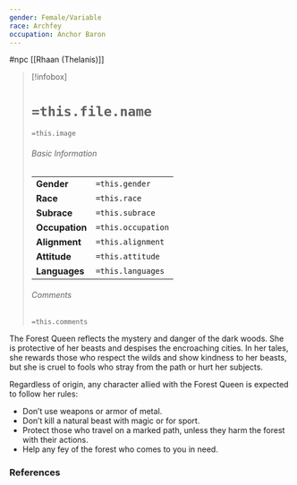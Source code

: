 ```yaml
---
gender: Female/Variable
race: Archfey
occupation: Anchor Baron
---
```

 #npc [[Rhaan (Thelanis)]]

> [!infobox]
> # `=this.file.name`
> `=this.image`
> ###### Basic Information
> |  |  |
> | ---- | ---- |
> | **Gender** | `=this.gender` |
> | **Race** | `=this.race` |
> | **Subrace** | `=this.subrace` |
> | **Occupation** | `=this.occupation` |
> | **Alignment** | `=this.alignment` |
> | **Attitude** | `=this.attitude` |
> | **Languages** | `=this.languages` |
> ###### Comments
> `=this.comments`

The Forest Queen reflects the mystery and danger of the dark woods. She is protective of her beasts and despises the encroaching cities. In her tales, she rewards those who respect the wilds and show kindness to her beasts, but she is cruel to fools who stray from the path or hurt her subjects.

Regardless of origin, any character allied with the Forest Queen is expected to follow her rules:

- Don’t use weapons or armor of metal.
- Don’t kill a natural beast with magic or for sport.
- Protect those who travel on a marked path, unless they harm the forest with their actions.
- Help any fey of the forest who comes to you in need.

### References
